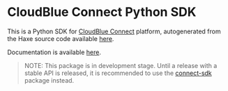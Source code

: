 # CloudBlue Connect Python SDK

This is a Python SDK for [CloudBlue Connect](https://www.cloudblue.com/connect/) platform, autogenerated from the Haxe source code available [here](https://github.com/cloudblue/connect-haxe-sdk).

Documentation is available [here](https://cloudblue.github.io/connect-haxe-sdk/).

> NOTE: This package is in development stage.
> Until a release with a stable API is released, it is recommended to use the
> [connect-sdk](https://pypi.org/project/connect-sdk/) package instead.